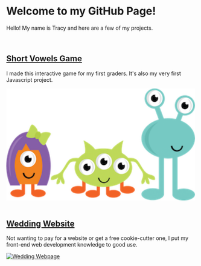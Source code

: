 # Welcome to my GitHub Page!

Hello! My name is Tracy and here are a few of my projects. 

<br>

## [Short Vowels Game](https://rawcdn.githack.com/tracy-chow/Short-Vowels-Game/98e8abf3f4748efade5a99e42ac3592db08541f8/Final-Project-R_Controlled-Vowels-Game-master/index.html)

I made this interactive game for my first graders. It's also my very first Javascript project. 


<a href="https://rawcdn.githack.com/tracy-chow/Short-Vowels-Game/98e8abf3f4748efade5a99e42ac3592db08541f8/Final-Project-R_Controlled-Vowels-Game-master/index.html">
         <img alt="Go to Game" src="https://raw.githubusercontent.com/tracy-chow/Short-Vowels-Game/main/Final-Project-R_Controlled-Vowels-Game-master/images/monsters2.png"
         width="500"/>

<br>
<br>
         
## [Wedding Website](https://github.com/tracy-chow/weddingWebpage/blob/main/tchow99.github.io-master/index.html)

Not wanting to pay for a website or get a free cookie-cutter one, I put my front-end web development knowledge to good use.  


 <a href="https://rawcdn.githack.com/tracy-chow/weddingWebpage/8732d404c11ed1abb726e1f8f1273cb6aaecf3ac/tchow99.github.io-master/index.html">
         <img alt="Wedding Webpage" src="https://raw.githubusercontent.com/tracy-chow/weddingWebpage/main/tchow99.github.io-master/images/156TracyDerek%5B1%5D.jpg"
         width="500"/>
